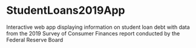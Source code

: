 # StudentLoans2019App
Interactive web app displaying information on student loan debt with data from the 2019 Survey of Consumer Finances report conducted by the Federal Reserve Board
